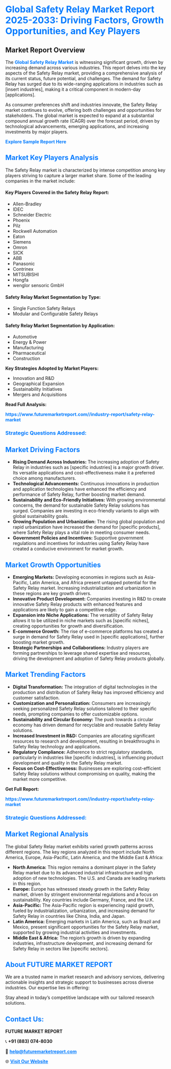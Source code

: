<h1 style="color: #007BFF;">Global Safety Relay Market Report 2025-2033: Driving Factors, Growth Opportunities, and Key Players</h1>

<section id="overview">
<h2>Market Report Overview</h2>
<p>The <a href="https://www.futuremarketreport.com//industry-report/safety-relay-market" style="color: #007BFF; text-decoration: none;"><strong>Global Safety Relay Market</strong></a> is witnessing significant growth, driven by increasing demand across various industries. This report delves into the key aspects of the Safety Relay market, providing a comprehensive analysis of its current status, future potential, and challenges. The demand for Safety Relay has surged due to its wide-ranging applications in industries such as [insert industries], making it a critical component in modern-day [applications].</p>
<p>As consumer preferences shift and industries innovate, the Safety Relay market continues to evolve, offering both challenges and opportunities for stakeholders. The global market is expected to expand at a substantial compound annual growth rate (CAGR) over the forecast period, driven by technological advancements, emerging applications, and increasing investments by major players.</p>
</section>

<section id="overview">
<p><a href="https://www.futuremarketreport.com//request-sample/reportId=75253" style="color: #007BFF; text-decoration: none;"><strong>Explore Sample Report Here</strong></a></p>
</section>

<section id="key-players">
<h2 style="color: #007BFF;">Market Key Players Analysis</h2>
<p>The Safety Relay market is characterized by intense competition among key players striving to capture a larger market share. Some of the leading companies in the market include:</p>
<h4>Key Players Covered in the Safety Relay Report:</h4>
<ul><li>Allen-Bradley</li><li>IDEC</li><li>Schneider Electric</li><li>Phoenix</li><li>Pilz</li><li>Rockwell Automation</li><li>Eaton</li><li>Siemens</li><li>Omron</li><li>SICK</li><li>ABB</li><li>Panasonic</li><li>Contrinex</li><li>MITSUBISHI</li><li>Hongfa</li><li>wenglor sensoric GmbH</li></ul>
<h4>Safety Relay Market Segmentation by Type:</h4>
<ul><li>Single Function Safety Relays</li><li>Modular and Configurable Safety Relays</li></ul>

<h4>Safety Relay Market Segmentation by Application:</h4>
<ul><li>Automotive</li><li>Energy &amp; Power</li><li>Manufacturing</li><li>Pharmaceutical</li><li>Construction</li></ul>
<p><strong>Key Strategies Adopted by Market Players:</strong></p>
<ul>
<li>Innovation and R&D</li>
<li>Geographical Expansion</li>
<li>Sustainability Initiatives</li>
<li>Mergers and Acquisitions</li>
</ul>
</section>

<section>
<p><strong>Read Full Analysis: </strong></p><a href="https://www.futuremarketreport.com//industry-report/safety-relay-market" style="color: #007BFF; text-decoration: none;"><strong>https://www.futuremarketreport.com//industry-report/safety-relay-market</strong></a>
<h3 style="color: #007BFF;">Strategic Questions Addressed:</h3>
</section>

<section id="driving-factors">
<h2 style="color: #007BFF;">Market Driving Factors</h2>
<ul>
<li><strong>Rising Demand Across Industries:</strong> The increasing adoption of Safety Relay in industries such as [specific industries] is a major growth driver. Its versatile applications and cost-effectiveness make it a preferred choice among manufacturers.</li>
<li><strong>Technological Advancements:</strong> Continuous innovations in production and application technologies have enhanced the efficiency and performance of Safety Relay, further boosting market demand.</li>
<li><strong>Sustainability and Eco-Friendly Initiatives:</strong> With growing environmental concerns, the demand for sustainable Safety Relay solutions has surged. Companies are investing in eco-friendly variants to align with global sustainability goals.</li>
<li><strong>Growing Population and Urbanization:</strong> The rising global population and rapid urbanization have increased the demand for [specific products], where Safety Relay plays a vital role in meeting consumer needs.</li>
<li><strong>Government Policies and Incentives:</strong> Supportive government regulations and incentives for industries using Safety Relay have created a conducive environment for market growth.</li>
</ul>
</section>

<section id="growth-opportunities">
<h2 style="color: #007BFF;">Market Growth Opportunities</h2>
<ul>
<li><strong>Emerging Markets:</strong> Developing economies in regions such as Asia-Pacific, Latin America, and Africa present untapped potential for the Safety Relay market. Increasing industrialization and urbanization in these regions are key growth drivers.</li>
<li><strong>Innovative Product Development:</strong> Companies investing in R&D to create innovative Safety Relay products with enhanced features and applications are likely to gain a competitive edge.</li>
<li><strong>Expansion into Niche Applications:</strong> The versatility of Safety Relay allows it to be utilized in niche markets such as [specific niches], creating opportunities for growth and diversification.</li>
<li><strong>E-commerce Growth:</strong> The rise of e-commerce platforms has created a surge in demand for Safety Relay used in [specific applications], further boosting market growth.</li>
<li><strong>Strategic Partnerships and Collaborations:</strong> Industry players are forming partnerships to leverage shared expertise and resources, driving the development and adoption of Safety Relay products globally.</li>
</ul>
</section>

<section id="trending-factors">
<h2 style="color: #007BFF;">Market Trending Factors</h2>
<ul>
<li><strong>Digital Transformation:</strong> The integration of digital technologies in the production and distribution of Safety Relay has improved efficiency and customer satisfaction.</li>
<li><strong>Customization and Personalization:</strong> Consumers are increasingly seeking personalized Safety Relay solutions tailored to their specific needs, prompting companies to offer customizable options.</li>
<li><strong>Sustainability and Circular Economy:</strong> The push towards a circular economy has driven demand for recyclable and reusable Safety Relay solutions.</li>
<li><strong>Increased Investment in R&D:</strong> Companies are allocating significant resources to research and development, resulting in breakthroughs in Safety Relay technology and applications.</li>
<li><strong>Regulatory Compliance:</strong> Adherence to strict regulatory standards, particularly in industries like [specific industries], is influencing product development and quality in the Safety Relay market.</li>
<li><strong>Focus on Cost-Effectiveness:</strong> Businesses are exploring cost-efficient Safety Relay solutions without compromising on quality, making the market more competitive.</li>
</ul>
</section>

<section>
<p><strong>Get Full Report: </strong></p><a href="https://www.futuremarketreport.com//industry-report/safety-relay-market" style="color: #007BFF; text-decoration: none;"><strong>https://www.futuremarketreport.com//industry-report/safety-relay-market</strong></a>
<h3 style="color: #007BFF;">Strategic Questions Addressed:</h3>
</section>


<section id="regional-analysis">
<h2 style="color: #007BFF;">Market Regional Analysis</h2>
<p>The global Safety Relay market exhibits varied growth patterns across different regions. The key regions analyzed in this report include North America, Europe, Asia-Pacific, Latin America, and the Middle East & Africa:</p>
<ul>
<li><strong>North America:</strong> This region remains a dominant player in the Safety Relay market due to its advanced industrial infrastructure and high adoption of new technologies. The U.S. and Canada are leading markets in this region.</li>
<li><strong>Europe:</strong> Europe has witnessed steady growth in the Safety Relay market, driven by stringent environmental regulations and a focus on sustainability. Key countries include Germany, France, and the U.K.</li>
<li><strong>Asia-Pacific:</strong> The Asia-Pacific region is experiencing rapid growth, fueled by industrialization, urbanization, and increasing demand for Safety Relay in countries like China, India, and Japan.</li>
<li><strong>Latin America:</strong> Emerging markets in Latin America, such as Brazil and Mexico, present significant opportunities for the Safety Relay market, supported by growing industrial activities and investments.</li>
<li><strong>Middle East & Africa:</strong> The region’s growth is driven by expanding industries, infrastructure development, and increasing demand for Safety Relay in sectors like [specific sectors].</li>
</ul>
</section>

<footer>
<h2 style="color: #007BFF;">About FUTURE MARKET REPORT</h2>
<p>We are a trusted name in market research and advisory services, delivering actionable insights and strategic support to businesses across diverse industries. Our expertise lies in offering:</p>

<p>Stay ahead in today’s competitive landscape with our tailored research solutions.</p>

<h2 style="color: #007BFF;">Contact Us:</h2>
<p><strong>FUTURE MARKET REPORT</strong></p>
<p>📞 <strong>+91 (883) 074-8030</strong></p>
<p>📧 <strong><a href="mailto:help@futuremarketreport.com" style="color: #007BFF;">help@futuremarketreport.com</a></strong></p>
<p>🌐 <strong><a href="https://www.futuremarketreport.com/" style="color: #007BFF;">Visit Our Website</a></strong></p>
</footer>